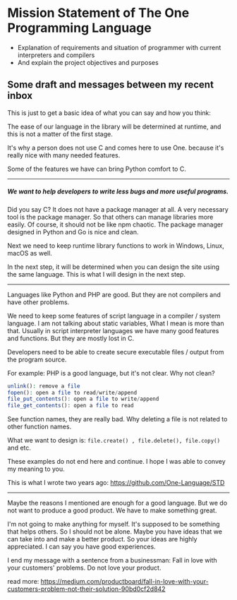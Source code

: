 # Mission Statement of The One Programming Language

- Explanation of requirements and situation of programmer with current interpreters and compilers
- And explain the project objectives and purposes

## Some draft and messages between my recent inbox

This is just to get a basic idea of what you can say and how you think:

The ease of our language in the library will be determined at runtime, and this is not a matter of the first stage.

It's why a person does not use C and comes here to use One. because it's really nice with many needed features.

Some of the features we have can bring Python comfort to C.

-------

##### We want to help developers to write less bugs and more useful programs.

Did you say C? It does not have a package manager at all. A very necessary tool is the package manager. So that others can manage libraries more easily.
Of course, it should not be like npm chaotic.
The package manager designed in Python and Go is nice and clean.

Next we need to keep runtime library functions to work in Windows, Linux, macOS as well.

In the next step, it will be determined when you can design the site using the same language.
This is what I will design in the next step.

---------

Languages like Python and PHP are good.
But they are not compilers and have other problems.

We need to keep some features of script language in a compiler / system language.
I am not talking about static variables, What I mean is more than that. Usually in script interpreter languages we have many good features and functions.
But they are mostly lost in C.

Developers need to be able to create secure executable files / output from the program source.

For example: PHP is a good language, but it's not clear. Why not clean?

```php
unlink(): remove a file
fopen(): open a file to read/write/append
file_put_contents(): open a file to write/append
file_get_contents(): open a file to read
```

See function names, they are really bad. Why deleting a file is not related to other function names.

What we want to design is: `file.create() , file.delete(), file.copy()` and etc.

These examples do not end here and continue.
I hope I was able to convey my meaning to you.

This is what I wrote two years ago:
https://github.com/One-Language/STD

--------

Maybe the reasons I mentioned are enough for a good language. But we do not want to produce a good product. We have to make something great.

I'm not going to make anything for myself. It's supposed to be something that helps others. So I should not be alone. Maybe you have ideas that we can take into and make a better product.
So your ideas are highly appreciated. I can say you have good experiences.

I end my message with a sentence from a businessman: Fall in love with your customers' problems. Do not love your product.

read more: https://medium.com/productboard/fall-in-love-with-your-customers-problem-not-their-solution-90bd0cf2d842
